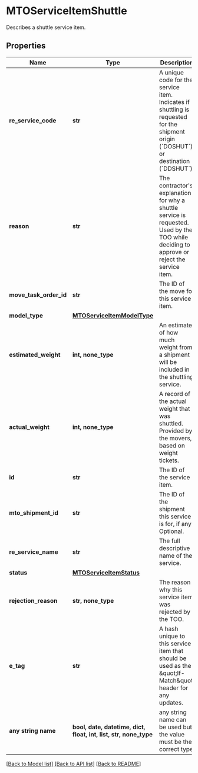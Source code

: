 # MTOServiceItemShuttle

Describes a shuttle service item.

## Properties
Name | Type | Description | Notes
------------ | ------------- | ------------- | -------------
**re_service_code** | **str** | A unique code for the service item. Indicates if shuttling is requested for the shipment origin (&#x60;DOSHUT&#x60;) or destination (&#x60;DDSHUT&#x60;).  | 
**reason** | **str** | The contractor&#39;s explanation for why a shuttle service is requested. Used by the TOO while deciding to approve or reject the service item.  | 
**move_task_order_id** | **str** | The ID of the move for this service item. | 
**model_type** | [**MTOServiceItemModelType**](MTOServiceItemModelType.md) |  | 
**estimated_weight** | **int, none_type** | An estimate of how much weight from a shipment will be included in the shuttling service. | [optional] 
**actual_weight** | **int, none_type** | A record of the actual weight that was shuttled. Provided by the movers, based on weight tickets. | [optional] 
**id** | **str** | The ID of the service item. | [optional] [readonly] 
**mto_shipment_id** | **str** | The ID of the shipment this service is for, if any. Optional. | [optional] 
**re_service_name** | **str** | The full descriptive name of the service. | [optional] [readonly] 
**status** | [**MTOServiceItemStatus**](MTOServiceItemStatus.md) |  | [optional] 
**rejection_reason** | **str, none_type** | The reason why this service item was rejected by the TOO. | [optional] [readonly] 
**e_tag** | **str** | A hash unique to this service item that should be used as the \&quot;If-Match\&quot; header for any updates. | [optional] [readonly] 
**any string name** | **bool, date, datetime, dict, float, int, list, str, none_type** | any string name can be used but the value must be the correct type | [optional]

[[Back to Model list]](../README.md#documentation-for-models) [[Back to API list]](../README.md#documentation-for-api-endpoints) [[Back to README]](../README.md)


